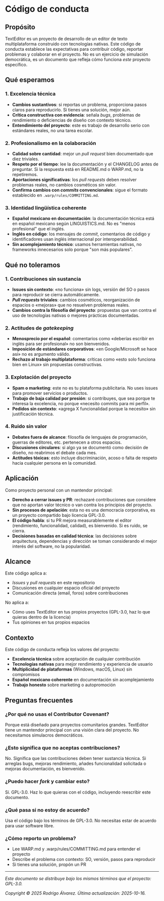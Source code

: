 # Código de conducta

## Propósito

TextEditor es un proyecto de desarrollo de un editor de texto multiplataforma construido con tecnologías nativas. Este código de conducta establece las expectativas para contribuir código, reportar problemas y colaborar en el proyecto. No es un ejercicio de simulación democrática, es un documento que refleja cómo funciona *este* proyecto específico.

## Qué esperamos

### 1. Excelencia técnica

- **Cambios sustantivos**: si reportas un problema, proporciona pasos claros para reproducirlo. Si tienes una solución, mejor aún.
- **Crítica constructiva con evidencia**: señala *bugs*, problemas de rendimiento o deficiencias de diseño con contexto técnico.
- **Entendimiento del proyecto**: este es trabajo de desarrollo serio con estándares reales, no una tarea escolar.

### 2. Profesionalismo en la colaboración

- **Calidad sobre cantidad**: mejor un *pull request* bien documentado que diez triviales.
- **Respeto por el tiempo**: lee la documentación y el CHANGELOG antes de preguntar. Si la respuesta está en README.md o WARP.md, no la repetiremos.
- **Aportaciones significativas**: los *pull requests* deben resolver problemas reales, no cambios cosméticos sin valor.
- **Confirma cambios con *commits* convencionales**: sigue el formato establecido en `.warp/rules/COMMITTING.md`.

### 3. Identidad lingüística coherente

- **Español mexicano en documentación**: la documentación técnica está en español mexicano según LINGUISTICS.md. No es "menos profesional" que el inglés.
- **Inglés en código**: los mensajes de *commit*, comentarios de código y identificadores usan inglés internacional por interoperabilidad.
- **Sin acomplejamiento técnico**: usamos herramientas nativas, no frameworks innecesarios solo porque "son más populares".

## Qué no toleramos

### 1. Contribuciones sin sustancia

- **Issues sin contexto**: «no funciona» sin logs, versión del SO o pasos para reproducir se cierra automáticamente.
- ***Pull requests* triviales**: cambios cosméticos, reorganización de espacios o «mejoras» que no resuelven problemas reales.
- **Cambios contra la filosofía del proyecto**: propuestas que van contra el uso de tecnologías nativas o mejores prácticas documentadas.

### 2. Actitudes de *gatekeeping*

- **Menosprecio por el español**: comentarios como «deberías escribir en inglés para ser profesional» no son bienvenidos.
- **Imposición de estándares corporativos**: «en Google/Microsoft se hace así» no es argumento válido.
- **Rechazo al trabajo multiplataforma**: críticas como «esto solo funciona bien en Linux» sin propuestas constructivas.

### 3. Explotación del proyecto

- **Spam o marketing**: este no es tu plataforma publicitaria. No uses issues para promover servicios o productos.
- **Trabajo de baja calidad por presión**: si contribuyes, que sea porque te interesa la excelencia, no porque «necesito commits para mi perfil».
- **Pedidos sin contexto**: «agrega X funcionalidad porque la necesito» sin justificación técnica.

### 4. Ruido sin valor

- **Debates fuera de alcance**: filosofía de lenguajes de programación, guerras de editores, etc. pertenecen a otros espacios.
- **Discusiones circulares**: si algo ya se documentó como decisión de diseño, no reabrimos el debate cada mes.
- **Actitudes tóxicas**: esto incluye discriminación, acoso o falta de respeto hacia cualquier persona en la comunidad.

## Aplicación

Como proyecto personal con un mantendor principal:

- **Derecho a cerrar issues y PR**: rechazaré contribuciones que considere que no aportan valor técnico o van contra los principios del proyecto.
- **Sin procesos de apelación**: esta no es una democracia corporativa, es un proyecto compartido bajo licencia GPL-3.0.
- **El código habla**: si tu PR mejora measurablemente el editor (rendimiento, funcionalidad, calidad), es bienvenido. Si es ruido, se cierra.
- **Decisiones basadas en calidad técnica**: las decisiones sobre arquitectura, dependencias y dirección se toman considerando el mejor interés del software, no la popularidad.

## Alcance

Este código aplica a:

- *Issues* y *pull requests* en este repositorio
- Discusiones en cualquier espacio oficial del proyecto
- Comunicación directa (email, foros) sobre contribuciones

No aplica a:

- Cómo uses TextEditor en tus propios proyectos (GPL-3.0, haz lo que quieras dentro de la licencia)
- Tus opiniones en tus propios espacios

## Contexto

Este código de conducta refleja los valores del proyecto:

- **Excelencia técnica** sobre aceptación de cualquier contribución
- **Tecnologías nativas** para mejor rendimiento y experiencia de usuario
- **Multiplicidad de plataformas** (Windows, macOS, Linux) sin compromisos
- **Español mexicano coherente** en documentación sin acomplejamiento
- **Trabajo honesto** sobre marketing o autopromoción

## Preguntas frecuentes

### ¿Por qué no usas el Contributor Covenant?

Porque está diseñado para proyectos comunitarios grandes. TextEditor tiene un mantendor principal con una visión clara del proyecto. No necesitamos simulacros democráticos.

### ¿Esto significa que no aceptas contribuciones?

No. Significa que las contribuciones deben tener sustancia técnica. Si arreglas bugs, mejoras rendimiento, añades funcionalidad solicitada o mejoras documentación, es bienvenido.

### ¿Puedo hacer *fork* y cambiar esto?

Sí. GPL-3.0. Haz lo que quieras con el código, incluyendo reescribir este documento.

### ¿Qué pasa si no estoy de acuerdo?

Usa el código bajo los términos de GPL-3.0. No necesitas estar de acuerdo para usar software libre.

### ¿Cómo reporto un problema?

- Lee WARP.md y .warp/rules/COMMITTING.md para entender el proyecto
- Describe el problema con contexto: SO, versión, pasos para reproducir
- Si tienes una solución, propón un PR

---

*Este documento se distribuye bajo los mismos términos que el proyecto: GPL-3.0.*

*Copyright © 2025 Rodrigo Álvarez. Última actualización: 2025-10-16.*